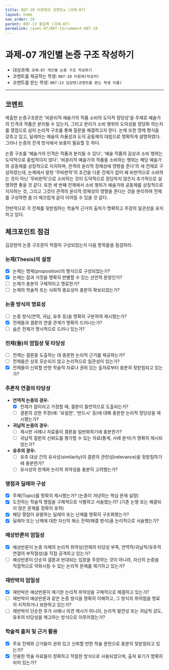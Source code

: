 ```yaml
---
title: 007-10 이원재의 코멘트a (과제-07) 
layout: home
nav_order: 10
parent: 007-13 홍길북 (과제-07)
permalink: /asmt-07/007-13/comment-007-10
---
```


# 과제-07 개인별 논증 구조 작성하기

- 대상과제: `과제-07 개인별 논증 구조 작성하기`
- 코멘트를 제공하는 학생: `007-10 이원재(작성자)` 
- 코멘트를 받는 학생: `007-13 김강현(코멘트를 받는 학생 이름)` 

---

## 코멘트

제출한 논증구조문은 '비윤리적 예술가의 작품 소비의 도덕적 정당성'을 주제로 예술가의 인격과 작품은 분리될 수 있는지, 그리고 분리가 소비 행위의 도덕성을 정당화 하는지를 쟁점으로 삼아 논리적 구조를 통해 질문을 해결하고자 한다. 논제 또한 명제 형식을 갖추고 있고, 딜레마는 예술의 자율성과 도덕 공동체의 대립으로 명확하게 설명하였다. 그러나 논증의 전개 방식에서 보충이 필요할 듯 하다.

논증 구조를 '예술가의 인격은 작품과 분리될 수 있다', '예술 작품의 감상과 소비 행위는 도덕적으로 중립적이지 않다', '비윤리적 예술가의 작품을 소비하는 행위는 해당 예술가와 공동체를 상징적으로 지지하며, 관객의 윤리적 정체성에 영향을 준다'의 세 전제로 구성하였는데,
논제에서 말한 '무비판적'의 조건을 다룬 전제가 없어 왜 비판적으로 소비하는 것이 아닌 '무비판적'으로 소비하는 것이 도덕적으로 정당하지 않은지 추가적으로 설명하면 좋을 것 같다. 또한 세 번째 전제에서 소비 행위가 예술가와 공동체를 상징적으로 지지하는 것, 그리고 그것이 관객의 윤리적 정체성의 영향을 준다는 것을 분리하여 전제를 구성하면 좀 더 매끄럽게 글이 이어질 수 있을 것 같다. 

전반적으로 각 전제를 뒷받침하는 학술적 근거의 출처가 명확하고 주장의 일관성을 유지하고 있다.

## 체크포인트 점검

김강현의 논증 구조문이 적절히 구성되었는지 다음 항목들을 점검하라.

### **논제(Thesis)의 설정**
- [x] 논제는 명제(proposition)의 형식으로 구성되었는가?
- [x] 논제는 참과 거짓을 명확히 판별할 수 있는 선언적 문장인가?
- [ ] 논제가 충분히 구체적이고 명료한가?
- [ ] 논제의 학술적 또는 사회적 중요성이 충분히 확보되었는가?

### **논증 방식의 명료성**
- [ ] 논증 방식(연역, 귀납, 유추 등)을 명확히 구분하여 제시했는가?
- [x] 전제들과 결론의 연결 관계가 명확히 드러나는가?
- [ ] 숨은 전제가 명시적으로 드러나 있는가?

### **전제(들)의 엄밀성 및 타당성**
- [ ] 전제는 결론을 도출하는 데 충분한 논리적 근거를 제공하는가?
- [ ] 전제들은 상호 모순되지 않고 논리적으로 일관성이 있는가?
- [x] 전제들이 신뢰할 만한 학술적 자료나 권위 있는 출처로부터 충분히 뒷받침되고 있는가?

### **추론적 연결의 타당성**
- **연역적 논증의 경우:**
  - [x] 전제가 참이라고 가정할 때, 결론이 필연적으로 도출되는가?
  - [ ] 결론의 강한 주장(예: '유일한', '반드시' 등)에 대해 충분한 논리적 정당성을 제시했는가?

- **귀납적 논증의 경우:**
  - [ ] 제시한 사례나 자료들이 결론을 일반화하기에 충분한가?
  - [ ] 귀납적 결론의 신뢰도를 평가할 수 있는 자료(통계, 사례 분석)가 명확히 제시되었는가?

- **유추의 경우:**
  - [ ] 유추 대상 간의 유사성(similarity)이 결론의 관련성(relevance)을 뒷받침하기에 충분한가?
  - [ ] 유사성의 한계와 논리적 취약성을 충분히 고려했는가?

### **쟁점과 딜레마 구성**
- [x] 주제(Topic)를 명확히 제시했는가? (논증이 겨냥하는 핵심 문제 설정)
- [x] 도전하는 학술적 쟁점을 구체적으로 식별하고 서술했는가? (기존 논쟁 또는 해결되지 않은 문제를 정확히 포착)
- [x] 해당 쟁점이 유발하는 딜레마 또는 난제를 명확히 구조화했는가?
- [x] 딜레마 또는 난제에 대한 자신의 해소 전략(해결 방식)을 논리적으로 서술했는가?

### **예상반론의 엄밀성**
- [x] 예상반론이 논증 자체의 논리적 취약성(전제의 타당성 부족, 연역적/귀납적/유추적 연결의 부적절성)을 직접 공격하고 있는가?
- [ ] 예상반론이 단순히 결론과 반대되는 입장을 주장하는 것이 아니라, 자신의 논증을 직접적으로 약화시킬 수 있는 논리적 문제를 제기하고 있는가?

### **재반박의 엄밀성**
- [x] 재반박은 예상반론이 제기한 논리적 취약성을 구체적으로 해결하고 있는가?
- [ ] 재반박이 예상반론과 같은 논증 방식을 명확히 이해하고, 그 방식의 취약점을 명료히 지적하거나 보완하고 있는가?
- [ ] 재반박이 단순한 추가 사례나 의견 제시가 아니라, 논리적 필연성 또는 귀납적 강도, 유추의 타당성을 제고하는 방식으로 이루어졌는가?

### **학술적 출처 및 근거 활용**
- [x] 주요 전제와 근거들이 권위 있고 신뢰할 만한 학술 문헌으로 충분히 뒷받침되고 있는가?
- [x] 인용한 학술 자료들이 정확하고 적절한 방식으로 사용되었으며, 출처 표기가 명확히 되어 있는가?

